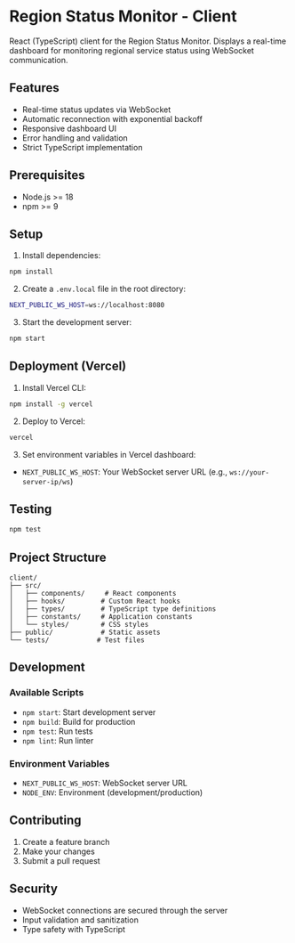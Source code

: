 # Region Status Monitor - Client

React (TypeScript) client for the Region Status Monitor. Displays a real-time dashboard for monitoring regional service status using WebSocket communication.

## Features
- Real-time status updates via WebSocket
- Automatic reconnection with exponential backoff
- Responsive dashboard UI
- Error handling and validation
- Strict TypeScript implementation

## Prerequisites
- Node.js >= 18
- npm >= 9

## Setup

1. Install dependencies:
```bash
npm install
```

2. Create a `.env.local` file in the root directory:
```bash
NEXT_PUBLIC_WS_HOST=ws://localhost:8080
```

3. Start the development server:
```bash
npm start
```

## Deployment (Vercel)

1. Install Vercel CLI:
```bash
npm install -g vercel
```

2. Deploy to Vercel:
```bash
vercel
```

3. Set environment variables in Vercel dashboard:
- `NEXT_PUBLIC_WS_HOST`: Your WebSocket server URL (e.g., `ws://your-server-ip/ws`)

## Testing
```bash
npm test
```

## Project Structure
```
client/
├── src/
│   ├── components/     # React components
│   ├── hooks/         # Custom React hooks
│   ├── types/         # TypeScript type definitions
│   ├── constants/     # Application constants
│   └── styles/        # CSS styles
├── public/            # Static assets
└── tests/            # Test files
```

## Development

### Available Scripts
- `npm start`: Start development server
- `npm build`: Build for production
- `npm test`: Run tests
- `npm lint`: Run linter

### Environment Variables
- `NEXT_PUBLIC_WS_HOST`: WebSocket server URL
- `NODE_ENV`: Environment (development/production)

## Contributing
1. Create a feature branch
2. Make your changes
3. Submit a pull request

## Security
- WebSocket connections are secured through the server
- Input validation and sanitization
- Type safety with TypeScript 